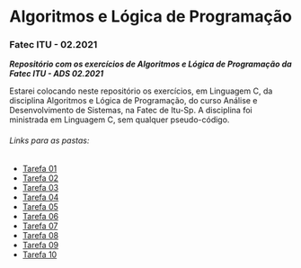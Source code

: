 # Algoritmos e Lógica de Programação
### Fatec ITU - 02.2021
*__Repositório com os exercícios de Algoritmos e Lógica de Programação da Fatec ITU - ADS 02.2021__*

Estarei colocando neste repositório os exercícios, em Linguagem C, da disciplina Algoritmos e Lógica de Programação, do curso Análise e Desenvolvimento de Sistemas, na Fatec de Itu-Sp.
A disciplina foi ministrada em Linguagem C, sem qualquer pseudo-código.

###### Links para as pastas:
- [Tarefa 01](https://github.com/teteUser/algoritmos_e_log_de_prog_FATEC_ITU/tree/master/Tarefa%2001)
- [Tarefa 02](https://github.com/teteUser/algoritmos_e_log_de_prog_FATEC_ITU/tree/master/Tarefa%2002)
- [Tarefa 03](https://github.com/teteUser/algoritmos_e_log_de_prog_FATEC_ITU/tree/master/Tarefa%2003)
- [Tarefa 04](https://github.com/teteUser/algoritmos_e_log_de_prog_FATEC_ITU/tree/master/Tarefa%2004)
- [Tarefa 05](https://github.com/teteUser/algoritmos_e_log_de_prog_FATEC_ITU/tree/master/Tarefa%2005)
- [Tarefa 06](https://github.com/teteUser/algoritmos_e_log_de_prog_FATEC_ITU/tree/master/Tarefa%2006)
- [Tarefa 07](https://github.com/teteUser/algoritmos_e_log_de_prog_FATEC_ITU/tree/master/Tarefa%2007)
- [Tarefa 08](https://github.com/teteUser/algoritmos_e_log_de_prog_FATEC_ITU/tree/master/Tarefa%2008)
- [Tarefa 09](https://github.com/teteUser/algoritmos_e_log_de_prog_FATEC_ITU/tree/master/Tarefa%2009)
- [Tarefa 10](https://github.com/teteUser/algoritmos_e_log_de_prog_FATEC_ITU/tree/master/Tarefa%2010)
